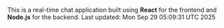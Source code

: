 This is a real-time chat application built using **React** for the frontend and **Node.js** for the backend.
Last updated: Mon Sep 29 05:09:31 UTC 2025
